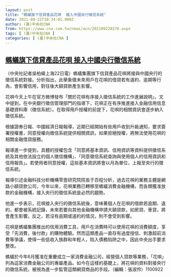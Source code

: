 ```yaml
---
layout: post
title: "螞蟻旗下信貸產品花唄  接入中國央行徵信系統"
date: 2021-09-22T10:34:01.000Z
author: (臺)中央社CNA
from: https://www.cna.com.tw/news/acn/202109220276.aspx
tags: [ (臺)中央社CNA ]
categories: [ (臺)中央社CNA ]
---
```

<!--1632306841000-->
[螞蟻旗下信貸產品花唄  接入中國央行徵信系統](https://www.cna.com.tw/news/acn/202109220276.aspx)
------

<div>
<div></div><div class="paragraph"><p>（中央社記者吳柏緯上海22日電）螞蟻集團旗下信貸產品花唄將接與中國央行的徵信系統對接。分析指出，此舉象徵未來用戶在花唄的借貸若有違約、逾期等行為，會影響信用，對往後大額貸款產生影響。</p><p>花唄今天上午在官方微博發布「關於花唄有序接入徵信系統的工作進展說明」，文中提到，在中央銀行徵信管理部門的指導下，花唄正在有序推進接入金融信用信息基礎資料庫（徵信系統）。在取得用戶授權的前提下，花唄的相關資訊會逐步納入徵信系統。</p><p>根據證券日報、中國經濟日報報導，近期已經開始有些用戶收到升級通知，要求簽署授權書，同意授權向徵信系統提供相關資訊，如果拒絕授權，將無法使用花唄的相關金融借貸服務。</p><p>報導進一步提到，具體的授權包含「同意將基本資訊、信用資訊等資料提供徵信系統及其他依法設立的個人徵信機構」、「同意徵信系統查詢與使用個人的信用資訊和信用報告」。若使用者同意授權，這些基本資訊將會以月為單位，上報至央行的徵信系統。</p><p>報導引述金融科技分析機構零壹研究院院長于百程分析，過去花唄的業務主體是網路小額貸款公司，今年以來，花唄業務已轉移至螞蟻消費金融機構，而各類獲准放款的金融機構，接入央行的徵信系統是必然的趨勢。</p><p>他進一步表示，花唄接入央行的徵信系統後，意味著個人在花唄的借款若逾期、違約，都會被系統記錄，未來若要向其他金融機構申請大額貸款，如房貸、車貸，將會產生影響。反之，若沒有逾期或違約的情況，則不會受到影響。</p><p>花唄是螞蟻集團推出的信用消費工具，用戶在消費時可以使用花唄的消費額度，享受「先消費，後付款」的購物體驗。然而這類產品一直存有過度授信、刺激超前消費等爭議，使得一些低收入族群和年輕人，陷入債務陷阱之中，因此中央出手要求整改。</p><p>螞蟻於今年6月獲准在重慶成立一家消費金融公司，經營個人貸款等業務，「花唄」列為這家消費金融公司的專屬產品。如今在這樣的基礎上，將花唄的資料對接央行的徵信系統，被視為進一步監管這類網貸商品的手段。（編輯：張淑伶）1100922</p></div>
</div>
